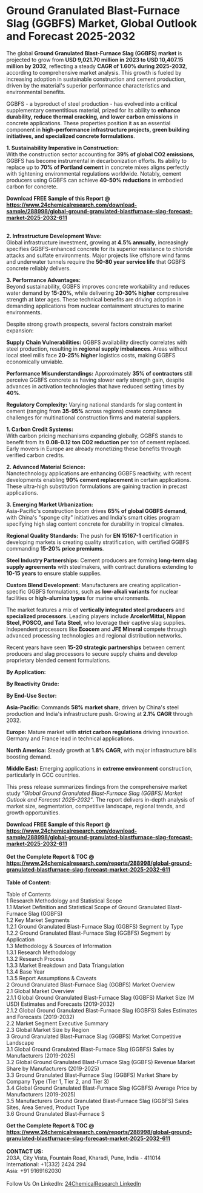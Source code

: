 <h1>Ground Granulated Blast-Furnace Slag (GGBFS) Market, Global Outlook and Forecast 2025-2032</h1><p>The global <strong>Ground Granulated Blast-Furnace Slag (GGBFS) market</strong> is projected to grow from <strong>USD 9,021.70 million in 2023 to USD 10,407.15 million by 2032</strong>, reflecting a steady <strong>CAGR of 1.60% during 2025-2032</strong>, according to comprehensive market analysis. This growth is fueled by increasing adoption in sustainable construction and cement production, driven by the material's superior performance characteristics and environmental benefits.</p><p>GGBFS - a byproduct of steel production - has evolved into a critical supplementary cementitious material, prized for its ability to <strong>enhance durability, reduce thermal cracking, and lower carbon emissions</strong> in concrete applications. These properties position it as an essential component in <strong>high-performance infrastructure projects, green building initiatives, and specialized concrete formulations</strong>.</p><p><strong>1. Sustainability Imperative in Construction:</strong><br>
With the construction sector accounting for <strong>39% of global CO2 emissions</strong>, GGBFS has become instrumental in decarbonization efforts. Its ability to replace up to <strong>70% of Portland cement</strong> in concrete mixes aligns perfectly with tightening environmental regulations worldwide. Notably, cement producers using GGBFS can achieve <strong>40-50% reductions</strong> in embodied carbon for concrete.</p><div><b>Download FREE Sample of this Report @ 
            <a href="https://www.24chemicalresearch.com/download-sample/288998/global-ground-granulated-blastfurnace-slag-forecast-market-2025-2032-611">
            https://www.24chemicalresearch.com/download-sample/288998/global-ground-granulated-blastfurnace-slag-forecast-market-2025-2032-611</a></b></div><br><p><strong>2. Infrastructure Development Wave:</strong><br>
Global infrastructure investment, growing at <strong>4.5% annually</strong>, increasingly specifies GGBFS-enhanced concrete for its superior resistance to chloride attacks and sulfate environments. Major projects like offshore wind farms and underwater tunnels require the <strong>50-80 year service life</strong> that GGBFS concrete reliably delivers.</p><p><strong>3. Performance Advantages:</strong><br>
Beyond sustainability, GGBFS improves concrete workability and reduces water demand by <strong>15-20%</strong>, while delivering <strong>20-30% higher</strong> compressive strength at later ages. These technical benefits are driving adoption in demanding applications from nuclear containment structures to marine environments.</p><p>Despite strong growth prospects, several factors constrain market expansion:</p><p><strong>Supply Chain Vulnerabilities:</strong> GGBFS availability directly correlates with steel production, resulting in <strong>regional supply imbalances</strong>. Areas without local steel mills face <strong>20-25% higher</strong> logistics costs, making GGBFS economically unviable.</p><p><strong>Performance Misunderstandings:</strong> Approximately <strong>35% of contractors</strong> still perceive GGBFS concrete as having slower early strength gain, despite advances in activation technologies that have reduced setting times by <strong>40%</strong>.</p><p><strong>Regulatory Complexity:</strong> Varying national standards for slag content in cement (ranging from <strong>35-95%</strong> across regions) create compliance challenges for multinational construction firms and material suppliers.</p><p><strong>1. Carbon Credit Systems:</strong><br>
With carbon pricing mechanisms expanding globally, GGBFS stands to benefit from its <strong>0.08-0.12 ton CO2 reduction</strong> per ton of cement replaced. Early movers in Europe are already monetizing these benefits through verified carbon credits.</p><p><strong>2. Advanced Material Science:</strong><br>
Nanotechnology applications are enhancing GGBFS reactivity, with recent developments enabling <strong>90% cement replacement</strong> in certain applications. These ultra-high substitution formulations are gaining traction in precast applications.</p><p><strong>3. Emerging Market Urbanization:</strong><br>
Asia-Pacific's construction boom drives <strong>65% of global GGBFS demand</strong>, with China's "sponge city" initiatives and India's smart cities program specifying high slag content concrete for durability in tropical climates.</p><p><strong>Regional Quality Standards:</strong> The push for <strong>EN 15167-1</strong> certification in developing markets is creating quality stratification, with certified GGBFS commanding <strong>15-20% price premiums</strong>.</p><p><strong>Steel Industry Partnerships:</strong> Cement producers are forming <strong>long-term slag supply agreements</strong> with steelmakers, with contract durations extending to <strong>10-15 years</strong> to ensure stable supplies.</p><p><strong>Custom Blend Development:</strong> Manufacturers are creating application-specific GGBFS formulations, such as <strong>low-alkali variants</strong> for nuclear facilities or <strong>high-alumina types</strong> for marine environments.</p><p>The market features a mix of <strong>vertically integrated steel producers</strong> and <strong>specialized processors</strong>. Leading players include <strong>ArcelorMittal, Nippon Steel, POSCO, and Tata Steel</strong>, who leverage their captive slag supplies. Independent processors like <strong>Ecocem</strong> and <strong>JFE Mineral</strong> compete through advanced processing technologies and regional distribution networks.</p><p>Recent years have seen <strong>15-20 strategic partnerships</strong> between cement producers and slag processors to secure supply chains and develop proprietary blended cement formulations.</p><p><strong>By Application:</strong></p><p><strong>By Reactivity Grade:</strong></p><p><strong>By End-Use Sector:</strong></p><p><strong>Asia-Pacific:</strong> Commands <strong>58% market share</strong>, driven by China's steel production and India's infrastructure push. Growing at <strong>2.1% CAGR</strong> through 2032.</p><p><strong>Europe:</strong> Mature market with <strong>strict carbon regulations</strong> driving innovation. Germany and France lead in technical applications.</p><p><strong>North America:</strong> Steady growth at <strong>1.8% CAGR</strong>, with major infrastructure bills boosting demand.</p><p><strong>Middle East:</strong> Emerging applications in <strong>extreme environment</strong> construction, particularly in GCC countries.</p><p>This press release summarizes findings from the comprehensive market study <em>"Global Ground Granulated Blast-Furnace Slag (GGBFS) Market Outlook and Forecast 2025-2032"</em>. The report delivers in-depth analysis of market size, segmentation, competitive landscape, regional trends, and growth opportunities.</p><div><b>Download FREE Sample of this Report @ 
            <a href="https://www.24chemicalresearch.com/download-sample/288998/global-ground-granulated-blastfurnace-slag-forecast-market-2025-2032-611">
            https://www.24chemicalresearch.com/download-sample/288998/global-ground-granulated-blastfurnace-slag-forecast-market-2025-2032-611</a></b></div><br><div><b>Get the Complete Report & TOC @ 
            <a href="https://www.24chemicalresearch.com/reports/288998/global-ground-granulated-blastfurnace-slag-forecast-market-2025-2032-611">
            https://www.24chemicalresearch.com/reports/288998/global-ground-granulated-blastfurnace-slag-forecast-market-2025-2032-611</a></b></div><br>
            <b>Table of Content:</b><p>Table of Contents<br />
1 Research Methodology and Statistical Scope<br />
1.1 Market Definition and Statistical Scope of Ground Granulated Blast-Furnace Slag (GGBFS)<br />
1.2 Key Market Segments<br />
1.2.1 Ground Granulated Blast-Furnace Slag (GGBFS) Segment by Type<br />
1.2.2 Ground Granulated Blast-Furnace Slag (GGBFS) Segment by Application<br />
1.3 Methodology & Sources of Information<br />
1.3.1 Research Methodology<br />
1.3.2 Research Process<br />
1.3.3 Market Breakdown and Data Triangulation<br />
1.3.4 Base Year<br />
1.3.5 Report Assumptions & Caveats<br />
2 Ground Granulated Blast-Furnace Slag (GGBFS) Market Overview<br />
2.1 Global Market Overview<br />
2.1.1 Global Ground Granulated Blast-Furnace Slag (GGBFS) Market Size (M USD) Estimates and Forecasts (2019-2032)<br />
2.1.2 Global Ground Granulated Blast-Furnace Slag (GGBFS) Sales Estimates and Forecasts (2019-2032)<br />
2.2 Market Segment Executive Summary<br />
2.3 Global Market Size by Region<br />
3 Ground Granulated Blast-Furnace Slag (GGBFS) Market Competitive Landscape<br />
3.1 Global Ground Granulated Blast-Furnace Slag (GGBFS) Sales by Manufacturers (2019-2025)<br />
3.2 Global Ground Granulated Blast-Furnace Slag (GGBFS) Revenue Market Share by Manufacturers (2019-2025)<br />
3.3 Ground Granulated Blast-Furnace Slag (GGBFS) Market Share by Company Type (Tier 1, Tier 2, and Tier 3)<br />
3.4 Global Ground Granulated Blast-Furnace Slag (GGBFS) Average Price by Manufacturers (2019-2025)<br />
3.5 Manufacturers Ground Granulated Blast-Furnace Slag (GGBFS) Sales Sites, Area Served, Product Type<br />
3.6 Ground Granulated Blast-Furnace S</p><div><b>Get the Complete Report & TOC @ 
            <a href="https://www.24chemicalresearch.com/reports/288998/global-ground-granulated-blastfurnace-slag-forecast-market-2025-2032-611">
            https://www.24chemicalresearch.com/reports/288998/global-ground-granulated-blastfurnace-slag-forecast-market-2025-2032-611</a></b></div><br><b>CONTACT US:</b><br>
            203A, City Vista, Fountain Road, Kharadi, Pune, India - 411014<br>
            International: +1(332) 2424 294<br>
            Asia: +91 9169162030 <br><br>
            Follow Us On LinkedIn: <a href="https://www.linkedin.com/company/24chemicalresearch/">24ChemicalResearch LinkedIn</a>